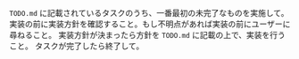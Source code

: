 `TODO.md` に記載されているタスクのうち、一番最初の未完了なものを実施して。
実装の前に実装方針を確認すること。もし不明点があれば実装の前にユーザーに尋ねること。
実装方針が決まったら方針を `TODO.md` に記載の上で、実装を行うこと。
タスクが完了したら終了して。
